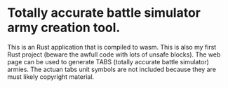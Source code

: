 # Totally accurate battle simulator army creation tool.

This is an Rust application that is compiled to wasm. This is also my first Rust project (beware the awfull code with lots of unsafe blocks).
The web page can be used to generate TABS (totally accurate battle simulator) armies.
The actuan tabs unit symbols are not included because they are must likely copyright material.
